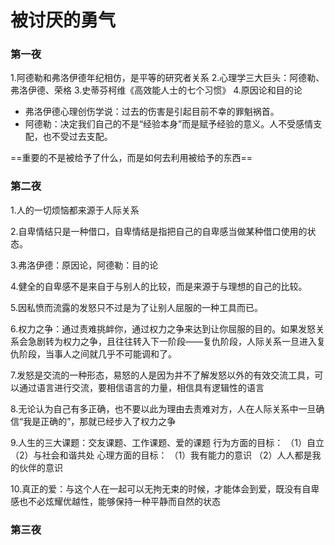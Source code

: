 # 被讨厌的勇气

### 第一夜
1.阿德勒和弗洛伊德年纪相仿，是平等的研究者关系
2.心理学三大巨头：阿德勒、弗洛伊德、荣格
3.史蒂芬柯维《高效能人士的七个习惯》
4.原因论和目的论
+ 弗洛伊德心理创伤学说：过去的伤害是引起目前不幸的罪魁祸首。
+ 阿德勒：决定我们自己的不是“经验本身”而是赋予经验的意义。人不受感情支配，也不受过去支配。


==重要的不是被给予了什么，而是如何去利用被给予的东西==


### 第二夜
1.人的一切烦恼都来源于人际关系


2.自卑情结只是一种借口，自卑情结是指把自己的自卑感当做某种借口使用的状态。


3.弗洛伊德：原因论，阿德勒：目的论


4.健全的自卑感不是来自于与别人的比较，而是来源于与理想的自己的比较。


5.因私愤而流露的发怒只不过是为了让别人屈服的一种工具而已。


6.权力之争：通过责难挑衅你，通过权力之争来达到让你屈服的目的。如果发怒关系会急剧转为权力之争，且往往转入下一阶段——复仇阶段，人际关系一旦进入复仇阶段，当事人之间就几乎不可能调和了。


7.发怒是交流的一种形态，易怒的人是因为并不了解发怒以外的有效交流工具，可以通过语言进行交流，要相信语言的力量，相信具有逻辑性的语言


8.无论认为自己有多正确，也不要以此为理由去责难对方，人在人际关系中一旦确信“我是正确的”，那就已经步入了权力之争


9.人生的三大课题：交友课题、工作课题、爱的课题
行为方面的目标：
  （1）自立
  （2）与社会和谐共处
心理方面的目标：
   （1）我有能力的意识
   （2）人人都是我的伙伴的意识
   
   
10.真正的爱：与这个人在一起可以无拘无束的时候，才能体会到爱，既没有自卑感也不必炫耀优越性，能够保持一种平静而自然的状态

### 第三夜
